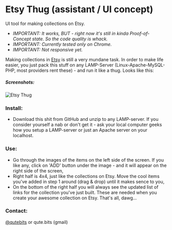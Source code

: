 Etsy Thug (assistant / UI concept)
====================================
UI tool for making collections on Etsy.

* _IMPORTANT: It works, BUT - right now it's still in kinda Proof-of-Concept state. So the code quality is whack._
* _IMPORTANT: Currently tested only on Chrome._
* _IMPORTANT: Not responsive yet._

Making collections in [Etsy](https://www.etsy.com) is still a very mundane task. In order to make life easier, you just pack this stuff on any LAMP-Server (Linux-Apache-MySQL-PHP, most providers rent these) - and run it like a thug. Looks like this:

##### Screenshots:

![Etsy Thug](https://raw.github.com/QuteBits/onScriptogram/master/img/08-01.jpg "Etsy Thug")

### Install:
* Download this shit from GitHub and unzip to any LAMP-server. If you consider yourself a nab or don't get it - ask your local computer geeks how you setup a LAMP-server or just an Apache server on your localhost.

### Use:
* Go through the images of the items on the left side of the screen. If you like any, click on 'ADD' button under the image - and it will appear on the right side of the screen,
* Right half is 4x4, just like the collections on Etsy. Move the cool items you've added in step 1 around (drag & drop) until it makes sence to you,
* On the bottom of the right half you will always see the updated list of links for the collection you've just built. These are needed when you create your awesome collection on Etsy. That's all, dawg...

### Contact:
<a href="https://twitter.com/qutebits">@qutebits</a> or qute.bits (gmail)
